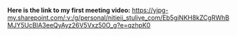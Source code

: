 **Here is the link to my first meeting video:** https://yjpg-my.sharepoint.com/:v:/g/personal/nitieii_stulive_com/Eb5gjNKH8kZCgRWhBMJY5UcBlA3eeQyAyz26V5Vxz50O_g?e=qzhpK0
